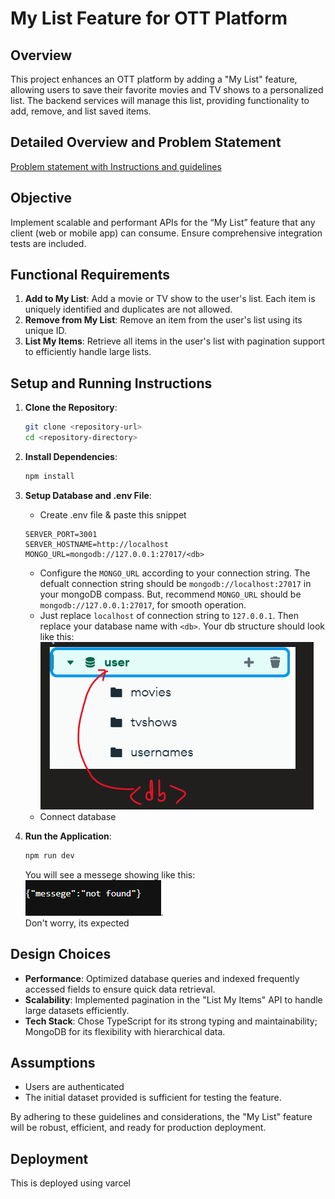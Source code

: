 # My List Feature for OTT Platform

## Overview
This project enhances an OTT platform by adding a "My List" feature, allowing users to save their favorite movies and TV shows to a personalized list. The backend services will manage this list, providing functionality to add, remove, and list saved items.

## Detailed Overview and Problem Statement
[Problem statement with Instructions and guidelines](https://github.com/BibekLakra91/stage-backend-mylist/blob/main/Build%20My%20List%20feature.pdf)
## Objective
Implement scalable and performant APIs for the “My List” feature that any client (web or mobile app) can consume. Ensure comprehensive integration tests are included.

## Functional Requirements

1. **Add to My List**: Add a movie or TV show to the user's list. Each item is uniquely identified and duplicates are not allowed.
2. **Remove from My List**: Remove an item from the user's list using its unique ID.
3. **List My Items**: Retrieve all items in the user's list with pagination support to efficiently handle large lists.

## Setup and Running Instructions

1. **Clone the Repository**:
    ```sh
    git clone <repository-url>
    cd <repository-directory>
    ```

2. **Install Dependencies**:
    ```sh
    npm install
    ```

3. **Setup Database and .env File**:
    - Create .env file & paste this snippet
    ```
    SERVER_PORT=3001
    SERVER_HOSTNAME=http://localhost
    MONGO_URL=mongodb://127.0.0.1:27017/<db>
    ```
    - Configure the `MONGO_URL` according to your connection string. The defualt connection string should be `mongodb://localhost:27017` in your mongoDB compass. But, recommend `MONGO_URL` should be `mongodb://127.0.0.1:27017`, for smooth operation. 
    - Just replace `localhost` of connection string to `127.0.0.1`. Then replace your database name with `<db>`. Your db structure should look like this: <br>
    ![db](https://github.com/BibekLakra91/stage-backend-mylist/blob/main/assets/db%20structure.png) 
    - Connect database
4. **Run the Application**:
    ```sh
    npm run dev
    ```
    You will see a messege showing like this:<br>
    ![output](https://github.com/BibekLakra91/stage-backend-mylist/blob/main/assets/run%20dev%20op.png). <br>Don't worry, its expected

## Design Choices

- **Performance**: Optimized database queries and indexed frequently accessed fields to ensure quick data retrieval.
- **Scalability**: Implemented pagination in the "List My Items" API to handle large datasets efficiently.
- **Tech Stack**: Chose TypeScript for its strong typing and maintainability; MongoDB for its flexibility with hierarchical data.

## Assumptions

- Users are authenticated
- The initial dataset provided is sufficient for testing the feature.

By adhering to these guidelines and considerations, the "My List" feature will be robust, efficient, and ready for production deployment.

## Deployment
This is deployed using varcel